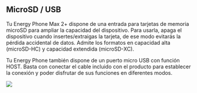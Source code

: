 ## MicroSD \/ USB

Tu Energy Phone Max 2+ dispone de una entrada para tarjetas de memoria microSD para ampliar la capacidad del dispositivo. Para usarla, apaga el dispositivo cuando insertes\/extraigas la tarjeta, de ese modo evitarás la pérdida accidental de datos. Admite los formatos en capacidad alta \(microSD-HC\) y capacidad extendida \(microSD-XC\).

Tu Energy Phone también dispone de un puerto micro USB con función HOST. Basta con conectar el cable incluido con el producto para establecer la conexión y poder disfrutar de sus funciones en diferentes modos.

![](http://static.energysistem.com/images/manuals/42689/57f378b28f4d2.jpg)


